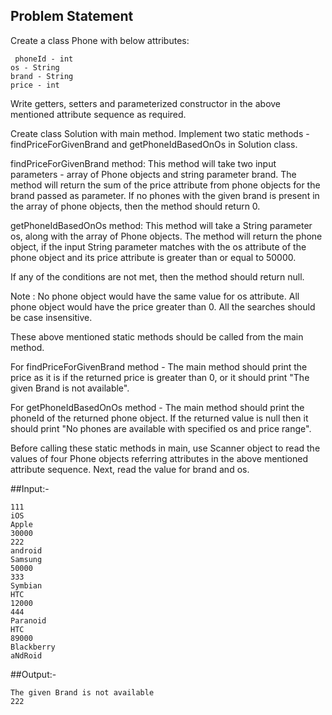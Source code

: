 ## Problem Statement
Create a class Phone with below attributes:                                                                                                                                                             

     phoneId - int 
    os - String 
    brand - String 
    price - int       
                                                                                                                                                
Write getters, setters and parameterized constructor in the above mentioned attribute sequence as required.

Create class Solution with main method.
Implement two static methods - findPriceForGivenBrand and getPhoneIdBasedOnOs in Solution class.

findPriceForGivenBrand method: 
This method will take two input parameters - array of Phone objects and string parameter brand.
The method will return the sum of the price attribute from phone objects for the brand passed as parameter.
If no phones with the given brand is present in the array of phone objects, then the method should return 0.

getPhoneIdBasedOnOs method: 
This method will take a String parameter os, along with the array of Phone objects.
The method will return the phone object, if the input String parameter matches with the os attribute of the phone object and its price attribute is greater than or equal to 50000.

If any of the conditions are not met, then the method should return null.

Note : No phone object would have the same value for os attribute. 
All phone object would have the price greater than 0.
 All the searches should be case insensitive.

These above mentioned static methods should be called from the main method.

For findPriceForGivenBrand method - The main method should print the price as it is if the returned price is greater than 0, or it should print "The given Brand is not available".

For getPhoneIdBasedOnOs method - The main method should print the phoneId of the returned phone object. If the returned value is null then it should print "No phones are available with specified os and price range".

Before calling these static methods in main, use Scanner object to read the values of four Phone objects referring attributes in the above mentioned attribute sequence. Next, read the value for brand and os.

##Input:-

    111
    iOS
    Apple
    30000
    222
    android
    Samsung
    50000
    333
    Symbian
    HTC
    12000
    444
    Paranoid
    HTC
    89000
    Blackberry
    aNdRoid

##Output:-
    
    The given Brand is not available
    222
